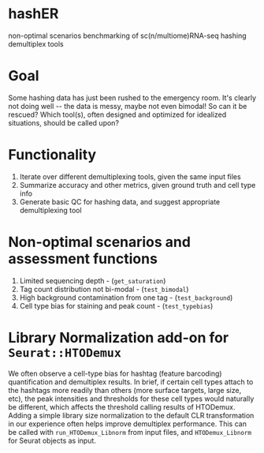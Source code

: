 # hashER
non-optimal scenarios benchmarking of sc(n/multiome)RNA-seq hashing demultiplex tools

# Goal
Some hashing data has just been rushed to the emergency room. It's clearly not doing well -- the data is messy, maybe not even bimodal! So can it be rescued? Which tool(s), often designed and optimized for idealized situations, should be called upon?

# Functionality
1. Iterate over different demultiplexing tools, given the same input files
2. Summarize accuracy and other metrics, given ground truth and cell type info
3. Generate basic QC for hashing data, and suggest appropriate demultiplexing tool

# Non-optimal scenarios and assessment functions
1. Limited sequencing depth - (`get_saturation`)
2. Tag count distribution not bi-modal - (`test_bimodal`)
3. High background contamination from one tag - (`test_background`)
4. Cell type bias for staining and peak count - (`test_typebias`)

# Library Normalization add-on for `Seurat::HTODemux`
We often observe a cell-type bias for hashtag (feature barcoding) quantification and demultiplex results. In brief, if certain cell types attach to the hashtags more readily than others (more surface targets, large size, etc), the peak intensities and thresholds for these cell types would naturally be different, which affects the threshold calling results of HTODemux. Adding a simple library size normalization to the default CLR transformation in our experience often helps improve demultiplex performance. This can be called with `run_HTODemux_Libnorm` from input files, and `HTODemux_Libnorm` for Seurat objects as input.
